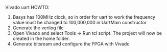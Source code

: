 Vivado uart HOWTO:

1) Basys has 100MHz clock, so in order for uart to work the frequency value must be changed to 100,000,000 in UartMain constructor
2) Generate the verilog file
3) Open Vivado and select Tools -> Run tcl script. The project will now be created in the home folder.
4) Generate bitsream and configure the FPGA with Vivado  